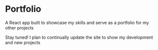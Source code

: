 # Portfolio

A React app built to showcase my skills and serve as a portfolio for my other projects

Stay tuned!
I plan to continually update the site to show my development and new projects
